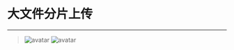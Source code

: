 # 大文件分片上传
____
> ![avatar](https://img.shields.io/badge/webpack-4.41.1-blue.svg) ![avatar](https://img.shields.io/badge/@babel/core-7.6.4-blue.svg)

